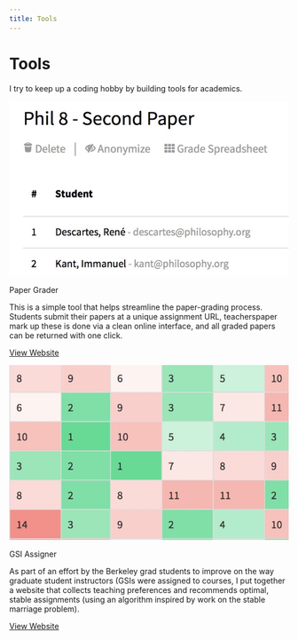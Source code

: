 ```yaml
---
title: Tools
---
```


<h1>Tools</h1>

<p class="page-description">I try to keep up a coding hobby by building tools for academics.</p>

<div class="row mb-3">
  <div class="col-12 col-md-4 push-md-8 text-center">
    <img src="assets/images/papergrader.jpg" class="rounded img-fluid tools-img mt-md-0 mb-md-0 mt-4 mb-4">
  </div>
  <div class="col-12, col-md-8 pull-md-4">
    <p class="item-title">Paper Grader</p>
    <p> This is a simple tool that helps streamline the paper-grading process. Students submit their papers at a unique assignment URL, teacherspaper mark up these is done via a clean online interface, and all graded papers can be returned with one click.</p>
    <p class="little-links"><a href="">View Website</a></p>
  </div>
</div>

<div class="row mb-3">
  <div class="col-12 col-md-4 push-md-8 text-center">
    <img src="assets/images/gsiassigner.jpg" class="rounded img-fluid tools-img mt-md-0 mb-md-0 mt-4 mb-4">
  </div>
  <div class="col-12, col-md-8 pull-md-4">
    <p class="item-title">GSI Assigner</p>
    <p>As part of an effort by the Berkeley grad students to improve on the way graduate student instructors (GSIs were assigned to courses, I put together a website that collects teaching preferences and recommends optimal, stable assignments (using an algorithm inspired by work on the stable marriage problem).</p>
    <p class="little-links"><a href="">View Website</a></p>
  </div>
</div>